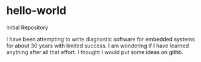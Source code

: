 # hello-world
Initial Repository

I have been attempting to write diagnostic software for embedded systems for about 30 years with limited success.  I am wondering if I have learned anything after all that effort.  I thought I would put some ideas on githb.
